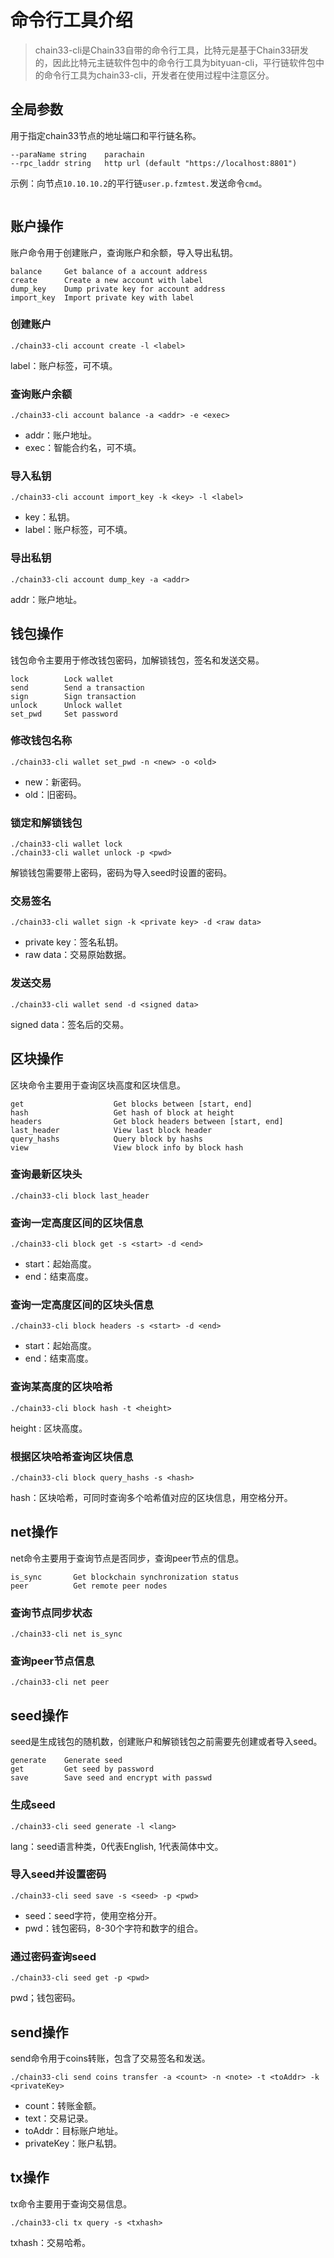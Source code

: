 # 命令行工具介绍 #
>chain33-cli是Chain33自带的命令行工具，比特元是基于Chain33研发的，因此比特元主链软件包中的命令行工具为bityuan-cli，平行链软件包中的命令行工具为chain33-cli，开发者在使用过程中注意区分。

## 全局参数 ##
用于指定chain33节点的地址端口和平行链名称。
```
--paraName string    parachain
--rpc_laddr string   http url (default "https://localhost:8801")
```  
示例：向节点```10.10.10.2```的平行链```user.p.fzmtest.```发送命令```cmd```。
```./chain33-cli --rpc_laddr "https://10.10.10.2:8901" --paraName "user.p.fzmtest." <cmd>
```

## 账户操作 ##
账户命令用于创建账户，查询账户和余额，导入导出私钥。
```
balance     Get balance of a account address
create      Create a new account with label
dump_key    Dump private key for account address
import_key  Import private key with label
```
### 创建账户 ###
```
./chain33-cli account create -l <label>
```

label：账户标签，可不填。

### 查询账户余额 ###
```
./chain33-cli account balance -a <addr> -e <exec>
```

- addr：账户地址。
- exec：智能合约名，可不填。

### 导入私钥 ###
```
./chain33-cli account import_key -k <key> -l <label>
```

- key：私钥。
- label：账户标签，可不填。

### 导出私钥 ###
```
./chain33-cli account dump_key -a <addr>
```

addr：账户地址。

## 钱包操作 ##
钱包命令主要用于修改钱包密码，加解锁钱包，签名和发送交易。
```
lock        Lock wallet
send        Send a transaction
sign        Sign transaction
unlock      Unlock wallet
set_pwd     Set password
```
### 修改钱包名称 ###
```
./chain33-cli wallet set_pwd -n <new> -o <old>
```

- new：新密码。
- old：旧密码。

### 锁定和解锁钱包 ###
```
./chain33-cli wallet lock 
./chain33-cli wallet unlock -p <pwd>
```

解锁钱包需要带上密码，密码为导入seed时设置的密码。

### 交易签名 ###
```
./chain33-cli wallet sign -k <private key> -d <raw data>
```

- private key：签名私钥。
- raw data：交易原始数据。

### 发送交易 ###
```
./chain33-cli wallet send -d <signed data>
```

signed data：签名后的交易。

## 区块操作 ##
区块命令主要用于查询区块高度和区块信息。
```
get                    Get blocks between [start, end]
hash                   Get hash of block at height
headers                Get block headers between [start, end]
last_header            View last block header
query_hashs            Query block by hashs
view                   View block info by block hash
```
### 查询最新区块头 ###
```
./chain33-cli block last_header
```

### 查询一定高度区间的区块信息 ###
```
./chain33-cli block get -s <start> -d <end>
```

- start：起始高度。
- end：结束高度。

### 查询一定高度区间的区块头信息 ###
```
./chain33-cli block headers -s <start> -d <end>
```

- start：起始高度。
- end：结束高度。


### 查询某高度的区块哈希 ###
```
./chain33-cli block hash -t <height>
```

height : 区块高度。

### 根据区块哈希查询区块信息 ###
```
./chain33-cli block query_hashs -s <hash>
```

hash：区块哈希，可同时查询多个哈希值对应的区块信息，用空格分开。

## net操作 ##
net命令主要用于查询节点是否同步，查询peer节点的信息。
```
is_sync       Get blockchain synchronization status
peer          Get remote peer nodes
```
### 查询节点同步状态 ###
```
./chain33-cli net is_sync
```

### 查询peer节点信息 ###
```
./chain33-cli net peer
```

## seed操作 ##
seed是生成钱包的随机数，创建账户和解锁钱包之前需要先创建或者导入seed。
```
generate    Generate seed
get         Get seed by password
save        Save seed and encrypt with passwd
```
### 生成seed ###
```
./chain33-cli seed generate -l <lang>
```

lang：seed语言种类，0代表English, 1代表简体中文。

### 导入seed并设置密码 ###
```
./chain33-cli seed save -s <seed> -p <pwd>
```

- seed：seed字符，使用空格分开。
- pwd：钱包密码，8-30个字符和数字的组合。

### 通过密码查询seed ###
```
./chain33-cli seed get -p <pwd>
```

pwd；钱包密码。


## send操作 ##
send命令用于coins转账，包含了交易签名和发送。
```
./chain33-cli send coins transfer -a <count> -n <note> -t <toAddr> -k <privateKey>
```

- count：转账金额。
- text：交易记录。
- toAddr：目标账户地址。
- privateKey：账户私钥。

## tx操作 ##
tx命令主要用于查询交易信息。
```
./chain33-cli tx query -s <txhash>
```
txhash：交易哈希。